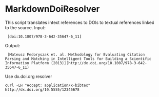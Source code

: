 MarkdownDoiResolver
===================

This script translates intext references to DOIs to textual references linked to the source.
Input:

     [doi:10.1007/978-3-642-35647-6_11]

Output:

     [Mateusz Fedoryszak et. al. Methodology for Evaluating Citation Parsing and Matching in Intelligent Tools for Building a Scientific Information Platform (2013)](http://dx.doi.org/10.1007/978-3-642-35647-6_11)


Use dx.doi.org resolver

    curl -LH "Accept: application/x-bibtex" http://dx.doi.org/10.5555/12345678
